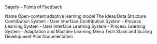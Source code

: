 Sagefy – Points of Feedback

Name
Open-content adaptive learning model
The Ideas
Data Structure
Contribution System - User Interface
Contribution System - Process
Learning System - User Interface
Learning System - Process
Learning System - Adaptation and Machine Learning
Menu
Tech Stack and Scaling
Development Plan
Documentation
